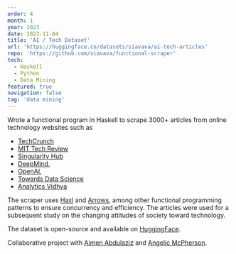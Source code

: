 ```yaml
---
order: 4
month: 1
year: 2023
date: 2023-11-04
title: 'AI / Tech Dataset'
url: 'https://huggingface.co/datasets/siavava/ai-tech-articles'
repo: 'https://github.com/siavava/functional-scraper'
tech:
  - Haskell
  - Python
  - Data Mining
featured: true
navigation: false
tag: 'data mining'
---
```


Wrote a functional program in Haskell to scrape 3000+ articles from
online technology websites such as
- [TechCrunch][tech-crunch]
- [MIT Tech Review][mit-tech-review]
- [Singularity Hub][singuilarity-hub]
- [DeepMind][deepmind],
- [OpenAI][openai],
- [Towards Data Science][towards-data-science]
- [Analytics Vidhya][analytics-vidhya]

The scraper uses [Haxl][haxl] and [Arrows][arrows], among other functional programming patterns
to ensure concurrency and efficiency.
The articles were used for a subsequent study on the changing attitudes of society toward technology.

The dataset is open-source and available on [HuggingFace][huggingface].

Collaborative project with [Aimen Abdulaziz][aimen-abaziz] and [Angelic McPherson][angelic-mcpherson].

[tech-crunch]:            https://techcrunch.com/
[deepmind]:               https://deepmind.com/
[analytics-vidhya]:       https://www.analyticsvidhya.com/
[openai]:                 https://openai.com/
[singuilarity-hub]:       https://singularityhub.com/
[mit-tech-review]:        https://www.technologyreview.com/
[towards-data-science]:   https://towardsdatascience.com/
[haxl]:                   https://engineering.fb.com/2014/06/10/web/open-sourcing-haxl-a-library-for-haskell/
[arrows]:                 https://www.cse.chalmers.se/~rjmh/afp-arrows.pdf
[aimen-abaziz]:           https://www.linkedin.com/in/aimen-abdulaziz/
[angelic-mcpherson]:      https://www.linkedin.com/in/angelic-mcpherson/
[huggingface]:            https://huggingface.co/datasets/siavava/ai-tech-articles
